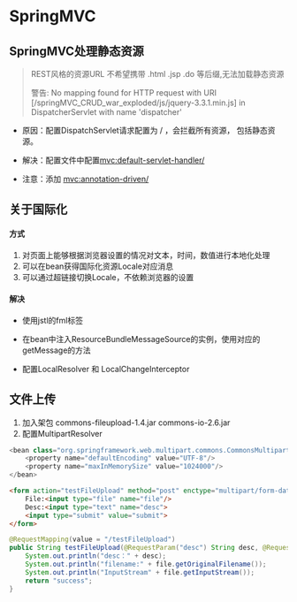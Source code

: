 # SpringMVC

## SpringMVC处理静态资源

> REST风格的资源URL 不希望携带 .html  .jsp  .do 等后缀,无法加载静态资源
>
> 警告: No mapping found for HTTP request with URI [/springMVC_CRUD_war_exploded/js/jquery-3.3.1.min.js] in DispatcherServlet with name 'dispatcher'

- 原因：配置DispatchServlet请求配置为 / ，会拦截所有资源， 包括静态资源。

- 解决：配置文件中配置<mvc:default-servlet-handler/>  

- 注意：添加 <mvc:annotation-driven/>

## 关于国际化

#### 方式

1. 对页面上能够根据浏览器设置的情况对文本，时间，数值进行本地化处理
2. 可以在bean获得国际化资源Locale对应消息
3. 可以通过超链接切换Locale，不依赖浏览器的设置

#### 解决

- 使用jstl的fml标签

- 在bean中注入ResourceBundleMessageSource的实例，使用对应的getMessage的方法

- 配置LocalResolver 和 LocalChangeInterceptor

   

## 文件上传

1. 加入架包 commons-fileupload-1.4.jar  commons-io-2.6.jar
2. 配置MultipartResolver 

```java
<bean class="org.springframework.web.multipart.commons.CommonsMultipartResolver" id="multipartResolver">
    <property name="defaultEncoding" value="UTF-8"/>
    <property name="maxInMemorySize" value="1024000"/>
</bean>
```

```html
<form action="testFileUpload" method="post" enctype="multipart/form-data">
    File:<input type="file" name="file"/>
    Desc:<input type="text" name="desc">
    <input type="submit" value="submit">
</form>
```

```java
@RequestMapping(value = "/testFileUpload")
public String testFileUpload(@RequestParam("desc") String desc, @RequestParam("file") MultipartFile file) throws IOException {
    System.out.println("desc：" + desc);
    System.out.println("filename:" + file.getOriginalFilename());
    System.out.println("InputStream" + file.getInputStream());
    return "success";
}
```






